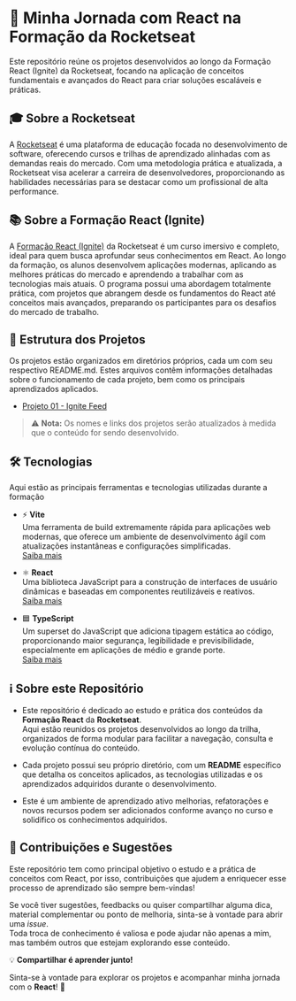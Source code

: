 # 🚀 Minha Jornada com React na Formação da Rocketseat

Este repositório reúne os projetos desenvolvidos ao longo da Formação React (Ignite) da Rocketseat, focando na aplicação de conceitos fundamentais e avançados do React para criar soluções escaláveis e práticas.

## 🎓 Sobre a Rocketseat

A [Rocketseat](https://www.rocketseat.com.br) é uma plataforma de educação focada no desenvolvimento de software, oferecendo cursos e trilhas de aprendizado alinhadas com as demandas reais do mercado. Com uma metodologia prática e atualizada, a Rocketseat visa acelerar a carreira de desenvolvedores, proporcionando as habilidades necessárias para se destacar como um profissional de alta performance.

## 📚 Sobre a Formação React (Ignite)

A [Formação React (Ignite)](https://www.rocketseat.com.br/formacao/react) da Rocketseat é um curso imersivo e completo, ideal para quem busca aprofundar seus conhecimentos em React. Ao longo da formação, os alunos desenvolvem aplicações modernas, aplicando as melhores práticas do mercado e aprendendo a trabalhar com as tecnologias mais atuais. O programa possui uma abordagem totalmente prática, com projetos que abrangem desde os fundamentos do React até conceitos mais avançados, preparando os participantes para os desafios do mercado de trabalho.

## 📁 Estrutura dos Projetos

Os projetos estão organizados em diretórios próprios, cada um com seu respectivo README.md. Estes arquivos contêm informações detalhadas sobre o funcionamento de cada projeto, bem como os principais aprendizados aplicados.

- [Projeto 01 - Ignite Feed](./ignite-feed)

> ⚠️ **Nota:** Os nomes e links dos projetos serão atualizados à medida que o conteúdo for sendo desenvolvido.

## 🛠️ Tecnologias

Aqui estão as principais ferramentas e tecnologias utilizadas durante a formação

- ⚡ **Vite**  
  Uma ferramenta de build extremamente rápida para aplicações web modernas, que oferece um ambiente de desenvolvimento ágil com atualizações instantâneas e configurações simplificadas.  
  [Saiba mais](https://vitejs.dev/)

- ⚛️ **React**  
  Uma biblioteca JavaScript para a construção de interfaces de usuário dinâmicas e baseadas em componentes reutilizáveis e reativos.  
  [Saiba mais](https://reactjs.org/)

- 🟦 **TypeScript**  
  Um superset do JavaScript que adiciona tipagem estática ao código, proporcionando maior segurança, legibilidade e previsibilidade, especialmente em aplicações de médio e grande porte.  
  [Saiba mais](https://www.typescriptlang.org/)

## ℹ️ Sobre este Repositório

- Este repositório é dedicado ao estudo e prática dos conteúdos da **Formação React** da **Rocketseat**.  
Aqui estão reunidos os projetos desenvolvidos ao longo da trilha, organizados de forma modular para facilitar a navegação, consulta e evolução contínua do conteúdo.

- Cada projeto possui seu próprio diretório, com um **README** específico que detalha os conceitos aplicados, as tecnologias utilizadas e os aprendizados adquiridos durante o desenvolvimento.

- Este é um ambiente de aprendizado ativo melhorias, refatorações e novos recursos podem ser adicionados conforme avanço no curso e solidifico os conhecimentos adquiridos.

## 🤝 Contribuições e Sugestões

Este repositório tem como principal objetivo o estudo e a prática de conceitos com React, por isso, contribuições que ajudem a enriquecer esse processo de aprendizado são sempre bem-vindas!

Se você tiver sugestões, feedbacks ou quiser compartilhar alguma dica, material complementar ou ponto de melhoria, sinta-se à vontade para abrir uma *issue*.  
Toda troca de conhecimento é valiosa e pode ajudar não apenas a mim, mas também outros que estejam explorando esse conteúdo.

💡 **Compartilhar é aprender junto!**

Sinta-se à vontade para explorar os projetos e acompanhar minha jornada com o **React**! 🚀
